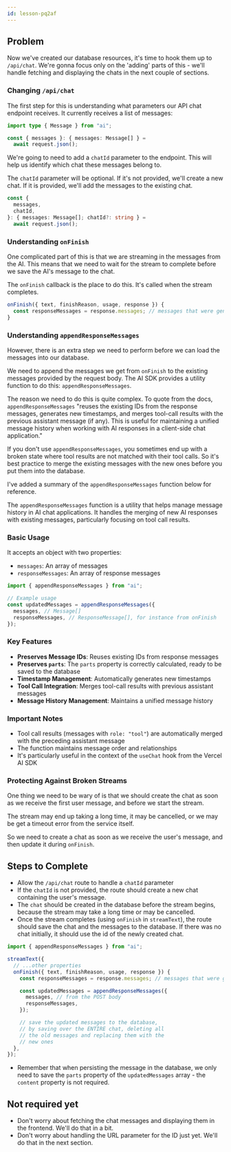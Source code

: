 ```yaml
---
id: lesson-pq2af
---
```


## Problem

Now we've created our database resources, it's time to hook them up to `/api/chat`. We're gonna focus only on the 'adding' parts of this - we'll handle fetching and displaying the chats in the next couple of sections.

### Changing `/api/chat`

The first step for this is understanding what parameters our API chat endpoint receives. It currently receives a list of messages:

```ts
import type { Message } from "ai";

const { messages }: { messages: Message[] } =
  await request.json();
```

We're going to need to add a `chatId` parameter to the endpoint. This will help us identify which chat these messages belong to.

The `chatId` parameter will be optional. If it's not provided, we'll create a new chat. If it is provided, we'll add the messages to the existing chat.

```ts
const {
  messages,
  chatId,
}: { messages: Message[]; chatId?: string } =
  await request.json();
```

### Understanding `onFinish`

One complicated part of this is that we are streaming in the messages from the AI. This means that we need to wait for the stream to complete before we save the AI's message to the chat.

The `onFinish` callback is the place to do this. It's called when the stream completes.

```ts
onFinish({ text, finishReason, usage, response }) {
  const responseMessages = response.messages; // messages that were generated
}
```

### Understanding `appendResponseMessages`

However, there is an extra step we need to perform before we can load the messages into our database.

We need to append the messages we get from `onFinish` to the existing messages provided by the request body. The AI SDK provides a utility function to do this: `appendResponseMessages`.

The reason we need to do this is quite complex. To quote from the docs, `appendResponseMessages` "reuses the existing IDs from the response messages, generates new timestamps, and merges tool-call results with the previous assistant message (if any). This is useful for maintaining a unified message history when working with AI responses in a client-side chat application."

If you don't use `appendResponseMessages`, you sometimes end up with a broken state where tool results are not matched with their tool calls. So it's best practice to merge the existing messages with the new ones before you put them into the database.

I've added a summary of the `appendResponseMessages` function below for reference.

<AISummary title="Understanding `appendResponseMessages`" href="https://sdk.vercel.ai/docs/reference/ai-sdk-ui/append-response-messages">

The `appendResponseMessages` function is a utility that helps manage message history in AI chat applications. It handles the merging of new AI responses with existing messages, particularly focusing on tool call results.

### Basic Usage

It accepts an object with two properties:

- `messages`: An array of messages
- `responseMessages`: An array of response messages

```ts
import { appendResponseMessages } from "ai";

// Example usage
const updatedMessages = appendResponseMessages({
  messages, // Message[]
  responseMessages, // ResponseMessage[], for instance from onFinish
});
```

### Key Features

- **Preserves Message IDs**: Reuses existing IDs from response messages
- **Preserves `parts`**: The `parts` property is correctly calculated, ready to be saved to the database
- **Timestamp Management**: Automatically generates new timestamps
- **Tool Call Integration**: Merges tool-call results with previous assistant messages
- **Message History Management**: Maintains a unified message history

### Important Notes

- Tool call results (messages with `role: "tool"`) are automatically merged with the preceding assistant message
- The function maintains message order and relationships
- It's particularly useful in the context of the `useChat` hook from the Vercel AI SDK

</AISummary>

### Protecting Against Broken Streams

One thing we need to be wary of is that we should create the chat as soon as we receive the first user message, and before we start the stream.

The stream may end up taking a long time, it may be cancelled, or we may be get a timeout error from the service itself.

So we need to create a chat as soon as we receive the user's message, and then update it during `onFinish`.

## Steps to Complete

- Allow the `/api/chat` route to handle a `chatId` parameter
- If the `chatId` is not provided, the route should create a new chat containing the user's message.
- The `chat` should be created in the database before the stream begins, because the stream may take a long time or may be cancelled.
- Once the stream completes (using `onFinish` in `streamText`), the route should save the chat and the messages to the database. If there was no chat initially, it should use the id of the newly created chat.

```ts
import { appendResponseMessages } from "ai";

streamText({
  // ...other properties
  onFinish({ text, finishReason, usage, response }) {
    const responseMessages = response.messages; // messages that were generated

    const updatedMessages = appendResponseMessages({
      messages, // from the POST body
      responseMessages,
    });

    // save the updated messages to the database,
    // by saving over the ENTIRE chat, deleting all
    // the old messages and replacing them with the
    // new ones
  },
});
```

- Remember that when persisting the message in the database, we only need to save the `parts` property of the `updatedMessages` array - the `content` property is not required.

## Not required yet

- Don't worry about fetching the chat messages and displaying them in the frontend. We'll do that in a bit.
- Don't worry about handling the URL parameter for the ID just yet. We'll do that in the next section.
